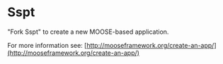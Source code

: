 Sspt
=====

"Fork Sspt" to create a new MOOSE-based application.

For more information see: [http://mooseframework.org/create-an-app/](http://mooseframework.org/create-an-app/)
